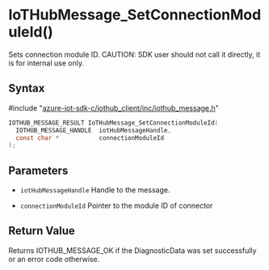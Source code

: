 # IoTHubMessage_SetConnectionModuleId()

Sets connection module ID. CAUTION: SDK user should not call it directly, it is for internal use only.

## Syntax

\#include "[azure-iot-sdk-c/iothub_client/inc/iothub_message.h](../iot-c-ref-iothub-message-h.md)"  
```C
IOTHUB_MESSAGE_RESULT IoTHubMessage_SetConnectionModuleId(
  IOTHUB_MESSAGE_HANDLE  iotHubMessageHandle,
  const char *           connectionModuleId
);
```

## Parameters
* `iotHubMessageHandle` Handle to the message. 

* `connectionModuleId` Pointer to the module ID of connector

## Return Value
Returns IOTHUB_MESSAGE_OK if the DiagnosticData was set successfully or an error code otherwise.

